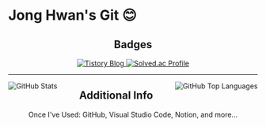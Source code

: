 # Jong Hwan's Git 😊

<div align="center">

## Badges
<a href="https://sul1074.tistory.com/">
  <img src="https://img.shields.io/badge/Sul's History-E5511E?style=badge&logo=Tistory&logoColor=white" alt="Tistory Blog"/>
</a>
<a href="https://solved.ac/profile/sul1074">
  <img src="http://mazassumnida.wtf/api/mini/generate_badge?boj=sul1074" alt="Solved.ac Profile"/>
</a>

---

<img src="https://github-readme-stats.vercel.app/api?username=sul1074&show_icons=true&theme=dark" alt="GitHub Stats" align="left"/>
<img src="https://github-readme-stats.vercel.app/api/top-langs/?username=sul1074&layout=compact&theme=dark" alt="GitHub Top Languages" align="right"/>

## Additional Info
Once I've Used: GitHub, Visual Studio Code, Notion, and more...

</div>
